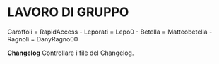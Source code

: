 # LAVORO DI GRUPPO
Garoffoli = RapidAccess - Leporati = Lepo0 - Betella = Matteobetella - Ragnoli = DanyRagno00


**Changelog**
Controllare i file del Changelog.
